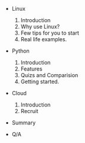 * Linux
  1. Introduction
  2. Why use Linux?
  3. Few tips for you to start
  4. Real life examples.

* Python
  1. Introduction
  2. Features
  3. Quizs and Comparision
  4. Getting started.

* Cloud
  1. Introduction
  2. Recruit

* Summary

* Q/A
